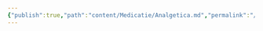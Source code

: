 ```yaml
---
{"publish":true,"path":"content/Medicatie/Analgetica.md","permalink":"/content/medicatie/analgetica/","title":"Analgetica","tags":["Medicatie/Analgetica"]}
---
```












